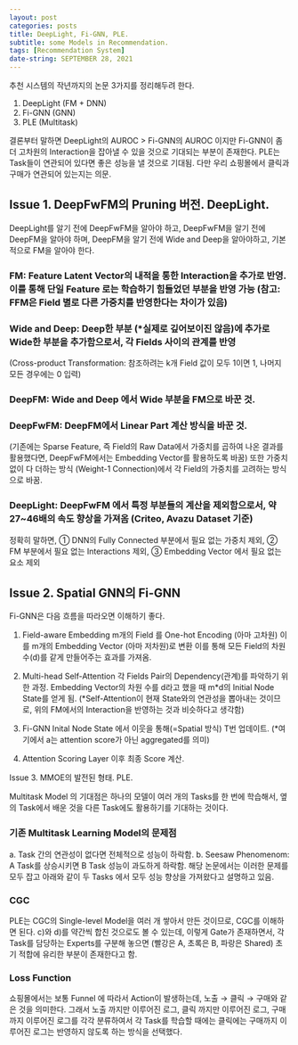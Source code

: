 ```yaml
---
layout: post
categories: posts
title: DeepLight, Fi-GNN, PLE.
subtitle: some Models in Recommendation.
tags: [Recommendation System]
date-string: SEPTEMBER 28, 2021
---
```


추천 시스템의 작년까지의 논문 3가지를 정리해두려 한다.

1. DeepLight (FM + DNN)
2. Fi-GNN (GNN)
3. PLE (Multitask)

결론부터 말하면 DeepLight의 AUROC > Fi-GNN의 AUROC 이지만 Fi-GNN이 좀 더 고차원의 Interaction을 잡아낼 수 있을 것으로 기대되는 부분이 존재한다. PLE는 Task들이 연관되어 있다면 좋은 성능을 낼 것으로 기대됨. 다만 우리 쇼핑몰에서 클릭과 구매가 연관되어 있는지는 의문.

## Issue 1. DeepFwFM의 Pruning 버전. DeepLight.

DeepLight를 알기 전에 DeepFwFM을 알아야 하고, DeepFwFM을 알기 전에 DeepFM을 알아야 하며, DeepFM을 알기 전에 Wide and Deep을 알아야하고, 기본적으로 FM을 알아야 한다.

### FM: Feature Latent Vector의 내적을 통한 Interaction을 추가로 반영. 이를 통해 단일 Feature 로는 학습하기 힘들었던 부분을 반영 가능 (참고: FFM은 Field 별로 다른 가중치를 반영한다는 차이가 있음)

### Wide and Deep: Deep한 부분 (*실제로 깊어보이진 않음)에 추가로 Wide한 부분을 추가함으로서, 각 Fields 사이의 관계를 반영
(Cross-product Transformation: 참조하려는 k개 Field 값이 모두 1이면 1, 나머지 모든 경우에는 0 입력)

### DeepFM: Wide and Deep 에서 Wide 부분을 FM으로 바꾼 것.

### DeepFwFM: DeepFM에서 Linear Part 계산 방식을 바꾼 것.
(기존에는 Sparse Feature, 즉 Field의 Raw Data에서 가중치를 곱하여 나온 결과를 활용했다면, DeepFwFM에서는 Embedding Vector를 활용하도록 바꿈)
또한 가중치 없이 다 더하는 방식 (Weight-1 Connection)에서 각 Field의 가중치를 고려하는 방식으로 바꿈.

### DeepLight: DeepFwFM 에서 특정 부분들의 계산을 제외함으로서, 약 27~46배의 속도 향상을 가져옴 (Criteo, Avazu Dataset 기준)
정확히 말하면, ① DNN의 Fully Connected 부분에서 필요 없는 가중치 제외, ② FM 부분에서 필요 없는 Interactions 제외, ③ Embedding Vector 에서 필요 없는 요소 제외

## Issue 2. Spatial GNN의 Fi-GNN

Fi-GNN은 다음 흐름을 따라오면 이해하기 좋다.

1. Field-aware Embedding
m개의 Field 를 One-hot Encoding (아마 고차원) 이를 m개의 Embedding Vector (아마 저차원)로 변환
이를 통해 모든 Field의 차원 수(d)를 같게 만들어주는 효과를 가져옴.

2. Multi-head Self-Attention
각 Fields Pair의 Dependency(관계)를 파악하기 위한 과정.
Embedding Vector의 차원 수를 d라고 했을 때 m*d의 Initial Node State를 얻게 됨.
(*Self-Attention이 현재 State와의 연관성을 뽑아내는 것이므로, 위의 FM에서의 Interaction을 반영하는 것과 비슷하다고 생각함)

3. Fi-GNN
Inital Node State 에서 이웃을 통해(=Spatial 방식) T번 업데이트.
(*여기에서 a는 attention score가 아닌 aggregated를 의미)

4. Attention Scoring Layer
이후 최종 Score 계산.

Issue 3. MMOE의 발전된 형태. PLE.

Multitask Model 의 기대점은 하나의 모델이 여러 개의 Tasks를 한 번에 학습해서, 옆의 Task에서 배운 것을 다른 Task에도 활용하기를 기대하는 것이다.

### 기존 Multitask Learning Model의 문제점
a. Task 간의 연관성이 없다면 전체적으로 성능이 하락함.
b. Seesaw Phenomenom: A Task를 상승시키면 B Task 성능이 과도하게 하락함.
해당 논문에서는 이러한 문제를 모두 잡고 아래와 같이 두 Tasks 에서 모두 성능 향상을 가져왔다고 설명하고 있음.

### CGC
PLE는 CGC의 Single-level Model을 여러 개 쌓아서 만든 것이므로, CGC를 이해하면 된다.
c)와 d)를 약간씩 합친 것으로도 볼 수 있는데, 이렇게 Gate가 존재하면서, 각 Task를 담당하는 Experts를 구분해 놓으면 (빨강은 A, 초록은 B, 파랑은 Shared) 초기 적합에 유리한 부분이 존재한다고 함.

### Loss Function
쇼핑몰에서는 보통 Funnel 에 따라서 Action이 발생하는데, 노출 → 클릭 → 구매와 같은 것을 의미한다.
그래서 노출 까지만 이루어진 로그, 클릭 까지만 이루어진 로그, 구매까지 이루어진 로그를 각각 분류하여서 각 Task를 학습할 때에는 클릭에는 구매까지 이루어진 로그는 반영하지 않도록 하는 방식을 선택했다.
